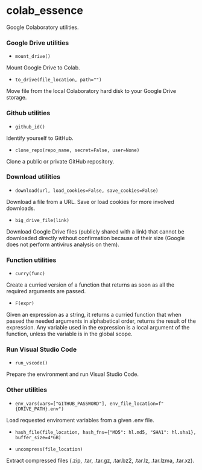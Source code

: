 # colab_essence
Google Colaboratory utilities.

### Google Drive utilities

- `mount_drive()`

Mount Google Drive to Colab.

- `to_drive(file_location, path="")`

Move file from the local Colaboratory hard disk to your Google Drive storage.

### Github utilities

- `github_id()`

Identify yourself to GitHub.

- `clone_repo(repo_name, secret=False, user=None)`

Clone a public or private GitHub repository.

### Download utilities

- `download(url, load_cookies=False, save_cookies=False)`

Download a file from a URL. Save or load cookies for more involved downloads.

- `big_drive_file(link)`

Download Google Drive files (publicly shared with a link) that cannot be downloaded directly without confirmation because of their size (Google does not perform antivirus analysis on them).

### Function utilities

- `curry(func)`

Create a curried version of a function that returns as soon as all the required arguments are passed.

- `F(expr)`

Given an expression as a string, it returns a curried function that when  passed the needed arguments in alphabetical order, returns the result of the expression. Any variable used in the expression is a local argument of the function, unless the variable is in the global scope.

### Run Visual Studio Code

- `run_vscode()`

Prepare the environment and run Visual Studio Code.

### Other utilities

- `env_vars(vars=["GITHUB_PASSWORD"], env_file_location=f"{DRIVE_PATH}.env")`

Load requested enviroment variables from a given .env file.

- `hash_file(file_location, hash_fns={"MD5": hl.md5, "SHA1": hl.sha1}, buffer_size=4*GB)`

- `uncompress(file_location)`

Extract compressed files (.zip, .tar, .tar.gz, .tar.bz2, .tar.lz, .tar.lzma, .tar.xz).
